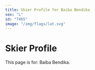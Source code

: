 ```yaml
---
title: Skier Profile for Baiba Bendika
sex: "L"
id: "7465"
image: "/img/flags/lat.svg" 
---
```


# Skier Profile

This page is for: Baiba Bendika.
    